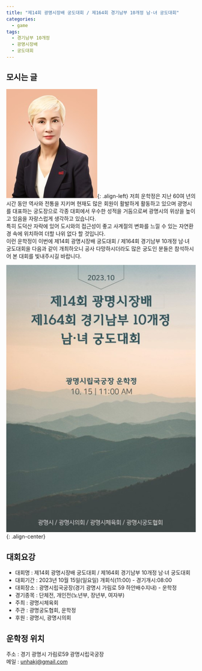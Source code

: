```yaml
---
title: "제14회 광명시장배 궁도대회 / 제164회 경기남부 10개정 남·녀 궁도대회"
categories:
  - game
tags:
  - 경기남부 10개정
  - 광명시장배
  - 궁도대회
---
```


## 모시는 글

![운학정 제19대 사두 김인섭](/assets/images/about/sadu19_2023.jpg "운학정 제19대 사두 김인섭"){: .align-left}
저희 운학정은 지난 60여 년의 시간 동안 역사와 전통을 지키며 현재도 많은 회원이 활발하게 활동하고 있으며 광명시를 대표하는 궁도장으로 각종 대회에서 우수한 성적을 거둠으로써 광명시의 위상을 높이고 있음을 자랑스럽게 생각하고 있습니다.   
특히 도덕산 자락에 있어 도시와의 접근성이 좋고 사계절의 변화를 느낄 수 있는 자연환경 속에 위치하여 더할 나위 없다 할 것입니다.   
이런 운학정이 이번에 제14회 광명시장배 궁도대회 / 제164회 경기남부 10개정 남·녀 궁도대회을 다음과 같이 개최하오니 공사 다망하시더라도 많은 궁도인 분들은 참석하시어 본 대회를 빛내주시길 바랍니다.   

![제4회 광명시궁도협회장배 궁도대회](/assets/images/game/chairman14_gyeonggi10.jpg "운학정 사두취임 궁도대회"){: .align-center}

## 대회요강

- 대회명 : 제14회 광명시장배 궁도대회 / 제164회 경기남부 10개정 남·녀 궁도대회
- 대회기간 : 2023년 10월 15일(일요일) 개회식(11:00) - 경기개시:08:00
- 대회장소 : 광명시립국궁장(경기 광명시 가림로 59 하안배수지내) - 운학정
- 경기종목 : 단체전, 개인전(노년부, 장년부, 여자부)
- 주최 : 광명시체육회
- 주관 : 광명궁도협회, 운학정
- 후원 : 광명시, 광명시의회

## 운학정 위치

주소 : 경기 광명시 가림로59 광명시립국궁장    
메일 : <unhakj@gmail.com>    

<!-- * 카카오맵 - 지도퍼가기 -->
<!-- 1. 지도 노드 -->
<div id="daumRoughmapContainer1619237575497" class="root_daum_roughmap root_daum_roughmap_landing"></div>

<!--
	1. 설치 스크립트
	* 지도 퍼가기 서비스를 2개 이상 넣을 경우, 설치 스크립트는 하나만 삽입합니다.
-->
<script charset="UTF-8" class="daum_roughmap_loader_script" src="https://ssl.daumcdn.net/dmaps/map_js_init/roughmapLoader.js"></script>

<!-- 3. 실행 스크립트 -->
<script charset="UTF-8">
	new daum.roughmap.Lander({
		"timestamp" : "1619237575497",
		"key" : "25hpn",
		"mapWidth" : "640",
		"mapHeight" : "360"
	}).render();
</script>